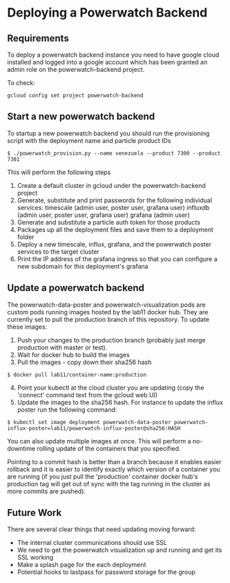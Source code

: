 Deploying a Powerwatch Backend
==============================

## Requirements

To deploy a powerwatch backend instance you need to have google cloud installed
and logged into a google account which has been granted an admin role on the 
powerwatch-backend project.

To check:
```
gcloud config set project powerwatch-backend
```

## Start a new powerwatch backend

To startup a new powerwatch backend you should 
run the provisioning script with the deployment name and particle product IDs
```
$ ./powerwatch_provision.py --name venezuela --product 7300 --product 7301
```

This will perform the following steps

1) Create a default cluster in gcloud under the powerwatch-backend project
2) Generate, substitute and print passwords for the following individual services:
timescale (admin user, poster user, grafana user)
influxdb (admin user, poster user, grafana user)
grafana (admin user)
3) Generate and substitute a particle auth token for those products
4) Packages up all the deployment files and 
save them to a deployment folder
5) Deploy a new timescale, influx, grafana, and the powerwatch poster services
to the target cluster
6) Print the IP address of the grafana ingress so that you can configure a new
subdomain for this deployment's grafana

## Update a powerwatch backend
The powerwatch-data-poster and powerwatch-visualization pods are custom pods
running images hosted by the lab11 docker hub. They are currently set to pull
the production branch of this repository. To update these images:

1) Push your changes to the production branch (probably just merge production with master or test).
2) Wait for docker hub to build the images
3) Pull the images - copy down their sha256 hash
```
$ docker pull lab11/container-name:production
```
4) Point your kubectl at the cloud cluster you are updating (copy the 'connect' command text from the gcloud web UI)
5) Update the images to the sha256 hash. For instance to update the influx poster run the following command:
```
$ kubectl set image deployment powerwatch-data-poster powerwatch-influx-poster=lab11/powerwatch-influx-poster@sha256:HASH
```

You can also update multiple images at once. This will perform a no-downtime rolling update of the containers that you specified.

Pointing to a commit hash is better than a branch because it enables easier rollback and it is easier to identify exactly
which version of a container you are running (if you just pull the 'production' container 
docker hub's production tag will get out of sync with the tag running in the cluster as more commits are pushed).

## Future Work

There are several clear things that need updating moving forward:

 - The internal cluster communications should use SSL
 - We need to get the powerwatch visualization up and running and get its SSL working
 - Make a splash page for the each deployment
 - Potential hooks to lastpass for password storage for the group
